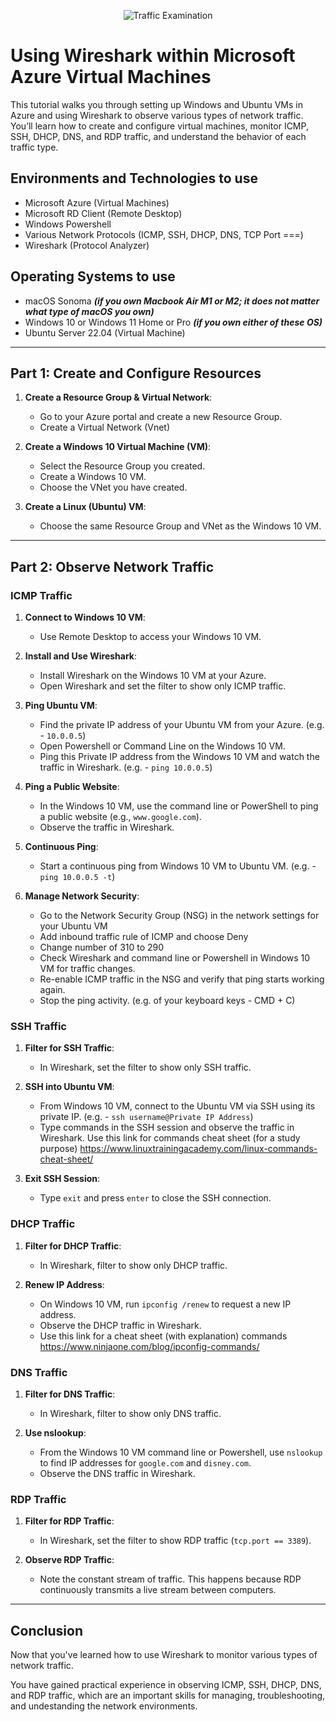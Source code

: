 <p align="center">
<img src="https://i.imgur.com/Ua7udoS.png" alt="Traffic Examination"/>
</p>

<h1>Using Wireshark within Microsoft Azure Virtual Machines</h1>
<p>This tutorial walks you through setting up Windows and Ubuntu VMs in Azure and using Wireshark to observe various types of network traffic. You’ll learn how to create and configure virtual machines, monitor ICMP, SSH, DHCP, DNS, and RDP traffic, and understand the behavior of each traffic type.</p>

<h2>Environments and Technologies to use</h2>

- Microsoft Azure (Virtual Machines)
- Microsoft RD Client (Remote Desktop)
- Windows Powershell
- Various Network Protocols (ICMP, SSH, DHCP, DNS, TCP Port ===)
- Wireshark (Protocol Analyzer)

<h2>Operating Systems to use</h2>

- macOS Sonoma ***(if you own Macbook Air M1 or M2; it does not matter what type of macOS you own)***
- Windows 10 or Windows 11 Home or Pro ***(if you own either of these OS)***
- Ubuntu Server 22.04 (Virtual Machine)

-----

## Part 1: Create and Configure Resources

1. **Create a Resource Group & Virtual Network**:
   - Go to your Azure portal and create a new Resource Group.
   - Create a Virtual Network (Vnet)

2. **Create a Windows 10 Virtual Machine (VM)**:
   - Select the Resource Group you created.
   - Create a Windows 10 VM.
   - Choose the VNet you have created.

3. **Create a Linux (Ubuntu) VM**:
   - Choose the same Resource Group and VNet as the Windows 10 VM.
  
-----

## Part 2: Observe Network Traffic

### ICMP Traffic

1. **Connect to Windows 10 VM**:
   - Use Remote Desktop to access your Windows 10 VM.

2. **Install and Use Wireshark**:
   - Install Wireshark on the Windows 10 VM at your Azure.
   - Open Wireshark and set the filter to show only ICMP traffic.

3. **Ping Ubuntu VM**:
   - Find the private IP address of your Ubuntu VM from your Azure. (e.g. - `10.0.0.5`)
   - Open Powershell or Command Line on the Windows 10 VM.
   - Ping this Private IP address from the Windows 10 VM and watch the traffic in Wireshark. (e.g. - `ping 10.0.0.5`)

4. **Ping a Public Website**:
   - In the Windows 10 VM, use the command line or PowerShell to ping a public website (e.g., `www.google.com`).
   - Observe the traffic in Wireshark.

5. **Continuous Ping**:
   - Start a continuous ping from Windows 10 VM to Ubuntu VM. (e.g. - `ping 10.0.0.5 -t`)

6. **Manage Network Security**:
   - Go to the Network Security Group (NSG) in the network settings for your Ubuntu VM
   - Add inbound traffic rule of ICMP and choose Deny
   - Change number of 310 to 290
   - Check Wireshark and command line or Powershell in Windows 10 VM for traffic changes.
   - Re-enable ICMP traffic in the NSG and verify that ping starts working again.
   - Stop the ping activity. (e.g. of your keyboard keys - CMD + C)

### SSH Traffic

1. **Filter for SSH Traffic**:
   - In Wireshark, set the filter to show only SSH traffic.

2. **SSH into Ubuntu VM**:
   - From Windows 10 VM, connect to the Ubuntu VM via SSH using its private IP. (e.g. - `ssh username@Private IP Address`)
   - Type commands in the SSH session and observe the traffic in Wireshark. Use this link for commands cheat sheet (for a study purpose) https://www.linuxtrainingacademy.com/linux-commands-cheat-sheet/

3. **Exit SSH Session**:
   - Type `exit` and press `enter` to close the SSH connection.

### DHCP Traffic

1. **Filter for DHCP Traffic**:
   - In Wireshark, filter to show only DHCP traffic.

2. **Renew IP Address**:
   - On Windows 10 VM, run `ipconfig /renew` to request a new IP address.
   - Observe the DHCP traffic in Wireshark.
   - Use this link for a cheat sheet (with explanation) commands https://www.ninjaone.com/blog/ipconfig-commands/

### DNS Traffic

1. **Filter for DNS Traffic**:
   - In Wireshark, filter to show only DNS traffic.

2. **Use nslookup**:
   - From the Windows 10 VM command line or Powershell, use `nslookup` to find IP addresses for `google.com` and `disney.com`.
   - Observe the DNS traffic in Wireshark.

### RDP Traffic

1. **Filter for RDP Traffic**:
   - In Wireshark, set the filter to show RDP traffic (`tcp.port == 3389`).

2. **Observe RDP Traffic**:
   - Note the constant stream of traffic. This happens because RDP continuously transmits a live stream between computers.
  
-----

## Conclusion

Now that you've learned how to use Wireshark to monitor various types of network traffic. 

You have gained practical experience in observing ICMP, SSH, DHCP, DNS, and RDP traffic, which are an important skills for managing, troubleshooting, and undestanding the network environments.
